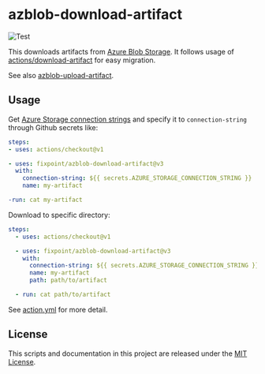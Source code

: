 # azblob-download-artifact

![Test](https://github.com/fixpoint/azblob-download-artifact/workflows/Test/badge.svg)

This downloads artifacts from [Azure Blob Storage](https://azure.microsoft.com/ja-jp/services/storage/blobs/).
It follows usage of [actions/download-artifact](https://github.com/actions/download-artifact) for easy migration.

See also [azblob-upload-artifact](https://github.com/fixpoint/azblob-upload-artifact).

## Usage

Get [Azure Storage connection strings](https://docs.microsoft.com/en-us/azure/storage/common/storage-configure-connection-string) and specify it to `connection-string` through Github secrets like:

```yaml
steps:
- uses: actions/checkout@v1

- uses: fixpoint/azblob-download-artifact@v3
  with:
    connection-string: ${{ secrets.AZURE_STORAGE_CONNECTION_STRING }}
    name: my-artifact

-run: cat my-artifact
```

Download to specific directory:

```yaml
steps:
  - uses: actions/checkout@v1

  - uses: fixpoint/azblob-download-artifact@v3
    with:
      connection-string: ${{ secrets.AZURE_STORAGE_CONNECTION_STRING }}
      name: my-artifact
      path: path/to/artifact

  - run: cat path/to/artifact
```

See [action.yml](./action.yml) for more detail.

## License

This scripts and documentation in this project are released under the [MIT License](./LICENSE).
